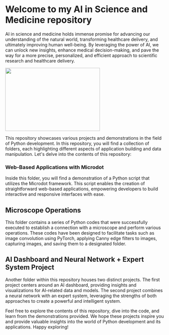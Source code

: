 # Welcome to my AI in Science and Medicine repository

AI in science and medicine holds immense promise for advancing our understanding of the natural world, transforming healthcare delivery, and ultimately improving human well-being. By leveraging the power of AI, we can unlock new insights, enhance medical decision-making, and pave the way for a more precise, personalized, and efficient approach to scientific research and healthcare delivery.

<img src="https://cdn.the-scientist.com/assets/articleNo/65746/aImg/31564/artificial-intelligence-image-data-learning-m.png" width="300" height="200">

This repository showcases various projects and demonstrations in the field of Python development. In this repository, you will find a collection of folders, each highlighting different aspects of application building and data manipulation. Let's delve into the contents of this repository:

### Web-Based Applications with Microdot

Inside this folder, you will find a demonstration of a Python script that utilizes the Microdot framework. This script enables the creation of straightforward web-based applications, empowering developers to build interactive and responsive interfaces with ease.

## Microscope Operations

This folder contains a series of Python codes that were successfully executed to establish a connection with a microscope and perform various operations. These codes have been designed to facilitate tasks such as image convolution using PyTorch, applying Canny edge filters to images, capturing images, and saving them to a designated folder.

## AI Dashboard and Neural Network + Expert System Project

Another folder within this repository houses two distinct projects. The first project centers around an AI dashboard, providing insights and visualizations for AI-related data and models. The second project combines a neural network with an expert system, leveraging the strengths of both approaches to create a powerful and intelligent system.

Feel free to explore the contents of this repository, dive into the code, and learn from the demonstrations provided. We hope these projects inspire you and provide valuable insights into the world of Python development and its applications. Happy exploring!
